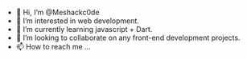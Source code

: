 - 👋 Hi, I’m @Meshackc0de
- 👀 I’m interested in web development.
- 🌱 I’m currently learning javascript + Dart.
- 💞️ I’m looking to collaborate on any front-end development projects.
- 📫 How to reach me ...

<!---
Meshackc0de/Meshackc0de is a ✨ special ✨ repository because its `README.md` (this file) appears on your GitHub profile.
You can click the Preview link to take a look at your changes.
--->
